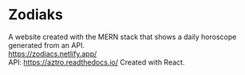 # Zodiaks
 A website created with the MERN stack that shows a daily horoscope generated from an API.
 <br>
https://zodiacs.netlify.app/
<br>
 API: https://aztro.readthedocs.io/ 
 Created with React.
